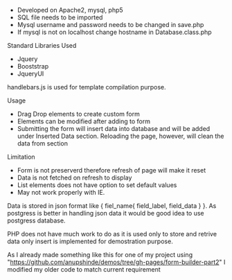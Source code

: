 
- Developed on Apache2, mysql, php5
- SQL file needs to be imported
- Mysql username and password needs to be changed in save.php
- If mysql is not on localhost change hostname in Database.class.php

Standard Libraries Used
- Jquery
- Booststrap
- JqueryUI

handlebars.js is used for template compilation purpose.

Usage 
- Drag Drop elements to create custom form
- Elements can be modified after adding to form
- Submitting the form will insert data into database and will be added
  under Inserted Data section. Reloading the page, however, will clean the data from section

Limitation
- Form is not preserverd therefore refresh of page will make it reset
- Data is not fetched on refresh to display
- List elements does not have option to set default values
- May not work properly with IE.

Data is stored in json format like { fiel_name{ field_label, field_data } }. As postgress is better
in handling json data it would be good idea to use postgress database.

PHP does not have much work to do as it is used only to store and retrive data only insert is implemented
for demostration purpose.

As I already made something like this for one of my project using
"https://github.com/anupshinde/demos/tree/gh-pages/form-builder-part2" I modified my older code to match current
requirement